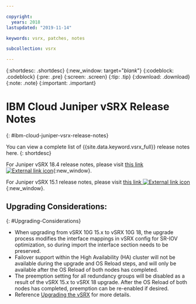 ```yaml
---

copyright:
  years: 2018
lastupdated: "2019-11-14"

keywords: vsrx, patches, notes

subcollection: vsrx

---
```


{:shortdesc: .shortdesc}
{:new_window: target="_blank_"}
{:codeblock: .codeblock}
{:pre: .pre}
{:screen: .screen}
{:tip: .tip}
{:download: .download}
{:note: .note}
{:important: .important}

# IBM Cloud Juniper vSRX Release Notes
{: #ibm-cloud-juniper-vsrx-release-notes}

You can view a complete list of {{site.data.keyword.vsrx_full}} release notes here.
{: shortdesc}

For Juniper vSRX 18.4 release notes, please visit [this link ![External link icon](../../icons/launch-glyph.svg "External link icon")](https://www.juniper.net/documentation/en_US/vsrx/information-products/topic-collections/release-notes/18.4/index.html){:new_window}.

For Juniper vSRX 15.1 release notes, please visit [this link ![External link icon](../../icons/launch-glyph.svg "External link icon")](https://www.juniper.net/documentation/en_US/vsrx/information-products/topic-collections/release-notes/15.1x49/vsrx-release-notes-15.1x49-d120.pdf){:new_window}.

## Upgrading Considerations:
{: #Upgrading-Considerations}

* When upgrading from vSRX 10G 15.x to vSRX 10G 18, the upgrade process modifies the interface mappings in vSRX config for SR-IOV optimization, so during import the interface section needs to be preserved.
* Failover support within the High Availability (HA) cluster will not be available during the upgrade and OS Reload steps, and will only be available after the OS Reload of both nodes has completed.
* The preemption setting for all redundancy groups will be disabled as a result of the vSRX 15.x to vSRX 18 upgrade. After the OS Reload of both nodes has completed, preemption can be re-enabled if desired.
* Reference [Upgrading the vSRX](/docs/vsrx?topic=vsrx-upgrading-the-vsrx) for more details.

